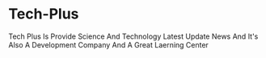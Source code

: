 # Tech-Plus
Tech Plus Is Provide Science And Technology Latest Update News And It's Also A Development Company And A Great Laerning Center
